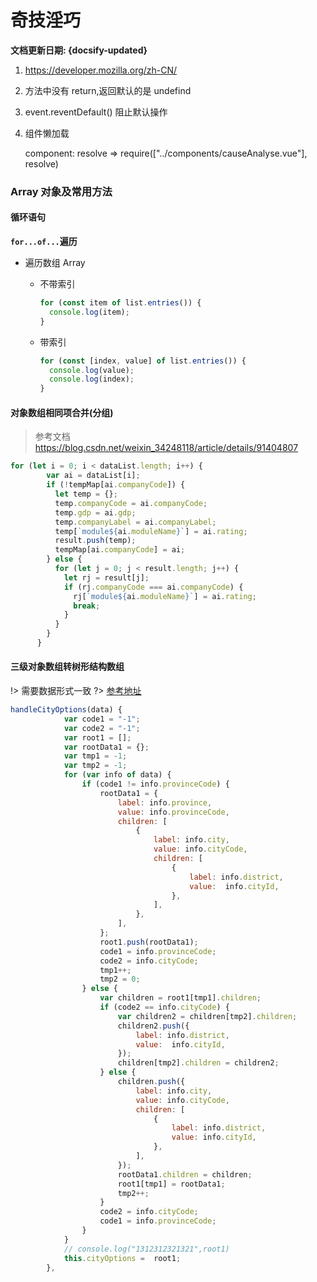 # 奇技淫巧 <!-- {docsify-ignore} -->

**文档更新日期: {docsify-updated}**

1. <https://developer.mozilla.org/zh-CN/>

2. 方法中没有 return,返回默认的是 undefind

3. event.reventDefault() 阻止默认操作

4. 组件懒加载

   component: resolve => require(["../components/causeAnalyse.vue"], resolve)

### Array 对象及常用方法

#### 循环语句

**`for...of...`遍历**

- 遍历数组 Array

  - 不带索引

    ```js
    for (const item of list.entries()) {
      console.log(item);
    }
    ```

  - 带索引

    ```js
    for (const [index, value] of list.entries()) {
      console.log(value);
      console.log(index);
    }
    ```

#### 对象数组相同项合并(分组)

> 参考文档 <https://blog.csdn.net/weixin_34248118/article/details/91404807>

```js
for (let i = 0; i < dataList.length; i++) {
        var ai = dataList[i];
        if (!tempMap[ai.companyCode]) {
          let temp = {};
          temp.companyCode = ai.companyCode;
          temp.gdp = ai.gdp;
          temp.companyLabel = ai.companyLabel;
          temp[`module${ai.moduleName}`] = ai.rating;
          result.push(temp);
          tempMap[ai.companyCode] = ai;
        } else {
          for (let j = 0; j < result.length; j++) {
            let rj = result[j];
            if (rj.companyCode === ai.companyCode) {
              rj[`module${ai.moduleName}`] = ai.rating;
              break;
            }
          }
        }
      }
```

#### 三级对象数组转树形结构数组

!> 需要数据形式一致
?> [参考地址](https://blog.csdn.net/jianjun2114/article/details/107041423)

```js
handleCityOptions(data) {
            var code1 = "-1";
            var code2 = "-1";
            var root1 = [];
            var rootData1 = {};
            var tmp1 = -1;
            var tmp2 = -1;
            for (var info of data) {
                if (code1 != info.provinceCode) {
                    rootData1 = {
                        label: info.province,
                        value: info.provinceCode,
                        children: [
                            {
                                label: info.city,
                                value: info.cityCode,
                                children: [
                                    {
                                        label: info.district,
                                        value:  info.cityId,
                                    },
                                ],
                            },
                        ],
                    };
                    root1.push(rootData1);
                    code1 = info.provinceCode;
                    code2 = info.cityCode;
                    tmp1++;
                    tmp2 = 0;
                } else {
                    var children = root1[tmp1].children;
                    if (code2 == info.cityCode) {
                        var children2 = children[tmp2].children;
                        children2.push({
                            label: info.district,
                            value:  info.cityId,
                        });
                        children[tmp2].children = children2;
                    } else {
                        children.push({
                            label: info.city,
                            value: info.cityCode,
                            children: [
                                {
                                    label: info.district,
                                    value: info.cityId,
                                },
                            ],
                        });
                        rootData1.children = children;
                        root1[tmp1] = rootData1;
                        tmp2++;
                    }
                    code2 = info.cityCode;
                    code1 = info.provinceCode;
                }
            }
            // console.log("1312312321321",root1)
            this.cityOptions =  root1;
        },
```
